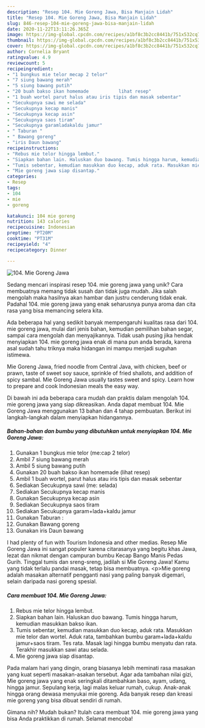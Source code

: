 ```yaml
---
description: "Resep 104. Mie Goreng Jawa, Bisa Manjain Lidah"
title: "Resep 104. Mie Goreng Jawa, Bisa Manjain Lidah"
slug: 846-resep-104-mie-goreng-jawa-bisa-manjain-lidah
date: 2020-11-22T13:11:26.365Z
image: https://img-global.cpcdn.com/recipes/a1bf8c3b2cc8441b/751x532cq70/104-mie-goreng-jawa-foto-resep-utama.jpg
thumbnail: https://img-global.cpcdn.com/recipes/a1bf8c3b2cc8441b/751x532cq70/104-mie-goreng-jawa-foto-resep-utama.jpg
cover: https://img-global.cpcdn.com/recipes/a1bf8c3b2cc8441b/751x532cq70/104-mie-goreng-jawa-foto-resep-utama.jpg
author: Cornelia Bryant
ratingvalue: 4.9
reviewcount: 5
recipeingredient:
- "1 bungkus mie telor mecap 2 telor"
- "7 siung bawang merah"
- "5 siung bawang putih"
- "20 buah bakso ikan homemade           lihat resep"
- "1 buah wortel parut halus atau iris tipis dan masak sebentar"
- "Secukupnya sawi me selada"
- "Secukupnya kecap manis"
- "Secukupnya kecap asin"
- "Secukupnya saos tiram"
- "Secukupnya garamladakaldu jamur"
- " Taburan "
- " Bawang goreng"
- "iris Daun bawang"
recipeinstructions:
- "Rebus mie telor hingga lembut."
- "Siapkan bahan lain. Haluskan duo bawang. Tumis hingga harum, kemudian masukkan bakso ikan."
- "Tumis sebentar, kemudian masukkan duo kecap, aduk rata. Masukkan mie telor dan wortel. Aduk rata, tambahkan bumbu garam+lada+kaldu jamur+saos tiram. Tes rata. Masak lagi hingga bumbu menyatu dan rata. Terakhir masukkan sawi atau selada."
- "Mie goreng jawa siap disantap."
categories:
- Resep
tags:
- 104
- mie
- goreng

katakunci: 104 mie goreng 
nutrition: 143 calories
recipecuisine: Indonesian
preptime: "PT20M"
cooktime: "PT31M"
recipeyield: "4"
recipecategory: Dinner

---
```



![104. Mie Goreng Jawa](https://img-global.cpcdn.com/recipes/a1bf8c3b2cc8441b/751x532cq70/104-mie-goreng-jawa-foto-resep-utama.jpg)

Sedang mencari inspirasi resep 104. mie goreng jawa yang unik? Cara membuatnya memang tidak susah dan tidak juga mudah. Jika salah mengolah maka hasilnya akan hambar dan justru cenderung tidak enak. Padahal 104. mie goreng jawa yang enak seharusnya punya aroma dan cita rasa yang bisa memancing selera kita.

Ada beberapa hal yang sedikit banyak mempengaruhi kualitas rasa dari 104. mie goreng jawa, mulai dari jenis bahan, kemudian pemilihan bahan segar, sampai cara mengolah dan menyajikannya. Tidak usah pusing jika hendak menyiapkan 104. mie goreng jawa enak di mana pun anda berada, karena asal sudah tahu triknya maka hidangan ini mampu menjadi suguhan istimewa.

Mie Goreng Jawa, fried noodle from Central Java, with chicken, beef or prawn, taste of sweet soy sauce, sprinkle of fried shallots, and addition of spicy sambal. Mie Goreng Jawa usually tastes sweet and spicy. Learn how to prepare and cook Indonesian meals the easy way.


Di bawah ini ada beberapa cara mudah dan praktis dalam mengolah 104. mie goreng jawa yang siap dikreasikan. Anda dapat membuat 104. Mie Goreng Jawa menggunakan 13 bahan dan 4 tahap pembuatan. Berikut ini langkah-langkah dalam menyiapkan hidangannya.

<!--inarticleads1-->

##### Bahan-bahan dan bumbu yang dibutuhkan untuk menyiapkan 104. Mie Goreng Jawa:

1. Gunakan 1 bungkus mie telor (me:cap 2 telor)
1. Ambil 7 siung bawang merah
1. Ambil 5 siung bawang putih
1. Gunakan 20 buah bakso ikan homemade           (lihat resep)
1. Ambil 1 buah wortel, parut halus atau iris tipis dan masak sebentar
1. Sediakan Secukupnya sawi (me: selada)
1. Sediakan Secukupnya kecap manis
1. Gunakan Secukupnya kecap asin
1. Sediakan Secukupnya saos tiram
1. Sediakan Secukupnya garam+lada+kaldu jamur
1. Gunakan  Taburan :
1. Gunakan  Bawang goreng
1. Gunakan iris Daun bawang


I had plenty of fun with Tourism Indonesia and other medias. Resep Mie Goreng Jawa ini sangat populer karena citarasanya yang begitu khas Jawa, lezat dan nikmat dengan campuran bumbu Kecap Bango Manis Pedas Gurih. Tinggal tumis dan sreng-sreng, jadilah si Mie Goreng Jawa! Kamu yang tidak terlalu pandai masak, tetap bisa membuatnya. &lt;p&gt;Mie goreng adalah masakan alternatif pengganti nasi yang paling banyak digemari, selain daripada nasi goreng spesial. 

<!--inarticleads2-->

##### Cara membuat 104. Mie Goreng Jawa:

1. Rebus mie telor hingga lembut.
1. Siapkan bahan lain. Haluskan duo bawang. Tumis hingga harum, kemudian masukkan bakso ikan.
1. Tumis sebentar, kemudian masukkan duo kecap, aduk rata. Masukkan mie telor dan wortel. Aduk rata, tambahkan bumbu garam+lada+kaldu jamur+saos tiram. Tes rata. Masak lagi hingga bumbu menyatu dan rata. Terakhir masukkan sawi atau selada.
1. Mie goreng jawa siap disantap.


Pada malam hari yang dingin, orang biasanya lebih meminati rasa masakan yang kuat seperti masakan-asakan tersebut. Agar ada tambahan nilai gizi, Mie goreng jawa yang enak seringkali ditambahkan baso, ayam, udang, hingga jamur. Sepulang kerja, lagi malas keluar rumah, cukup. Anak-anak hingga orang dewasa menyukai mie goreng. Ada banyak resep dan kreasi mie goreng yang bisa dibuat sendiri di rumah. 

Gimana nih? Mudah bukan? Itulah cara membuat 104. mie goreng jawa yang bisa Anda praktikkan di rumah. Selamat mencoba!
